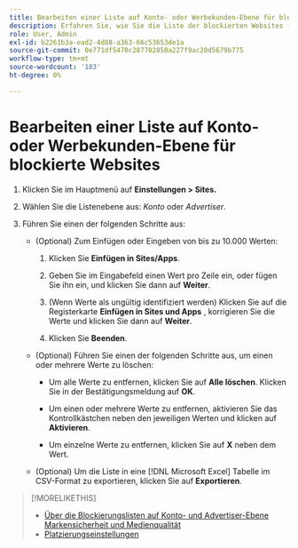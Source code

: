 ```yaml
---
title: Bearbeiten einer Liste auf Konto- oder Werbekunden-Ebene für blockierte Websites
description: Erfahren Sie, wie Sie die Liste der blockierten Websites für ein Konto oder einen Advertiser verwalten.
role: User, Admin
exl-id: b2261b3a-ead2-4d88-a363-66c53653de1a
source-git-commit: 0e771df5470c287702850a227f9ac20d5679b775
workflow-type: tm+mt
source-wordcount: '183'
ht-degree: 0%

---
```


# Bearbeiten einer Liste auf Konto- oder Werbekunden-Ebene für blockierte Websites

1. Klicken Sie im Hauptmenü auf **Einstellungen > Sites.**

1. Wählen Sie die Listenebene aus: *Konto* oder *Advertiser*.

1. Führen Sie einen der folgenden Schritte aus:

   * (Optional) Zum Einfügen oder Eingeben von bis zu 10.000 Werten:

      1. Klicken Sie **Einfügen in Sites/Apps**.

      1. Geben Sie im Eingabefeld einen Wert pro Zeile ein, oder fügen Sie ihn ein, und klicken Sie dann auf **Weiter**.

      1. (Wenn Werte als ungültig identifiziert werden) Klicken Sie auf die Registerkarte **Einfügen in Sites und Apps** , korrigieren Sie die Werte und klicken Sie dann auf **Weiter**.

      1. Klicken Sie **Beenden**.

   * (Optional) Führen Sie einen der folgenden Schritte aus, um einen oder mehrere Werte zu löschen:

      * Um alle Werte zu entfernen, klicken Sie auf **Alle löschen**. Klicken Sie in der Bestätigungsmeldung auf **OK**.

      * Um einen oder mehrere Werte zu entfernen, aktivieren Sie das Kontrollkästchen neben den jeweiligen Werten und klicken auf **Aktivieren**.

      * Um einzelne Werte zu entfernen, klicken Sie auf **X** neben dem Wert.

   * (Optional) Um die Liste in eine [!DNL Microsoft Excel] Tabelle im CSV-Format zu exportieren, klicken Sie auf **Exportieren**.

>[!MORELIKETHIS]
>
>* [Über die Blockierungslisten auf Konto- und Advertiser-Ebene](/help/dsp/admin/blocked-sites-list-about.md)
> [Markensicherheit und Medienqualität](/help/dsp/introduction/features/brand-safety-media-quality.md)
>* [Platzierungseinstellungen](/help/dsp/campaign-management/placements/placement-settings.md)
